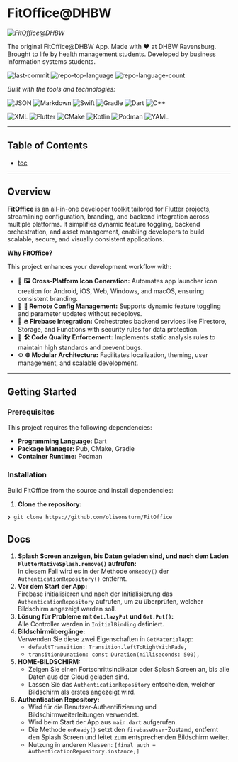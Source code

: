 # FitOffice@DHBW

*![FitOffice@DHBW](https://raw.githubusercontent.com/olisonsturm/FitOffice/main/assets/logo.png)*

The original FitOffice@DHBW App. Made with ❤️ at DHBW Ravensburg. Brought to life by health management students. Developed by business information systems students.

![last-commit](https://img.shields.io/github/last-commit/olisonsturm/FitOffice?style=flat&logo=git&logoColor=white&color=0080ff)
![repo-top-language](https://img.shields.io/github/languages/top/olisonsturm/FitOffice?style=flat&color=0080ff)
![repo-language-count](https://img.shields.io/github/languages/count/olisonsturm/FitOffice?style=flat&color=0080ff)

*Built with the tools and technologies:*

![JSON](https://img.shields.io/badge/JSON-000000.svg?style=flat&logo=JSON&logoColor=white)
![Markdown](https://img.shields.io/badge/Markdown-000000.svg?style=flat&logo=Markdown&logoColor=white)
![Swift](https://img.shields.io/badge/Swift-F05138.svg?style=flat&logo=Swift&logoColor=white)
![Gradle](https://img.shields.io/badge/Gradle-02303A.svg?style=flat&logo=Gradle&logoColor=white)
![Dart](https://img.shields.io/badge/Dart-0175C2.svg?style=flat&logo=Dart&logoColor=white)
![C++](https://img.shields.io/badge/C++-00599C.svg?style=flat&logo=C%2B%2B&logoColor=white)

![XML](https://img.shields.io/badge/XML-005FAD.svg?style=flat&logo=XML&logoColor=white)
![Flutter](https://img.shields.io/badge/Flutter-02569B.svg?style=flat&logo=Flutter&logoColor=white)
![CMake](https://img.shields.io/badge/CMake-064F8C.svg?style=flat&logo=CMake&logoColor=white)
![Kotlin](https://img.shields.io/badge/Kotlin-7F52FF.svg?style=flat&logo=Kotlin&logoColor=white)
![Podman](https://img.shields.io/badge/Podman-892CA0.svg?style=flat&logo=Podman&logoColor=white)
![YAML](https://img.shields.io/badge/YAML-CB171E.svg?style=flat&logo=YAML&logoColor=white)

---

## Table of Contents
- [toc](#table-of-contents)

---

## Overview

**FitOffice** is an all-in-one developer toolkit tailored for Flutter projects, streamlining configuration, branding, and backend integration across multiple platforms. It simplifies dynamic feature toggling, backend orchestration, and asset management, enabling developers to build scalable, secure, and visually consistent applications.

**Why FitOffice?**

This project enhances your development workflow with:

- 🎨 **🖼️ Cross-Platform Icon Generation:** Automates app launcher icon creation for Android, iOS, Web, Windows, and macOS, ensuring consistent branding.
- 🔧 **🔄 Remote Config Management:** Supports dynamic feature toggling and parameter updates without redeploys.
- 🔐 **🔥 Firebase Integration:** Orchestrates backend services like Firestore, Storage, and Functions with security rules for data protection.
- 📝 **🛠️ Code Quality Enforcement:** Implements static analysis rules to maintain high standards and prevent bugs.
- ⚙️ **🌐 Modular Architecture:** Facilitates localization, theming, user management, and scalable development.

---

## Getting Started

### Prerequisites

This project requires the following dependencies:

- **Programming Language:** Dart
- **Package Manager:** Pub, CMake, Gradle
- **Container Runtime:** Podman

### Installation

Build FitOffice from the source and install dependencies:

1. **Clone the repository:**

```sh
❯ git clone https://github.com/olisonsturm/FitOffice
```

## Docs
1. **Splash Screen anzeigen, bis Daten geladen sind, und nach dem Laden `FlutterNativeSplash.remove()` aufrufen:**  
   In diesem Fall wird es in der Methode `onReady()` der `AuthenticationRepository()` entfernt.
2. **Vor dem Start der App:**  
   Firebase initialisieren und nach der Initialisierung das `AuthenticationRepository` aufrufen, um zu überprüfen, welcher Bildschirm angezeigt werden soll.
3. **Lösung für Probleme mit `Get.lazyPut` und `Get.Put()`:**  
   Alle Controller werden in `InitialBinding` definiert.
4. **Bildschirmübergänge:**  
   Verwenden Sie diese zwei Eigenschaften in `GetMaterialApp`:  
      - `defaultTransition: Transition.leftToRightWithFade,`  
      - `transitionDuration: const Duration(milliseconds: 500),`
5. **HOME-BILDSCHIRM:**  
   - Zeigen Sie einen Fortschrittsindikator oder Splash Screen an, bis alle Daten aus der Cloud geladen sind.  
   - Lassen Sie das `AuthenticationRepository` entscheiden, welcher Bildschirm als erstes angezeigt wird.
6. **Authentication Repository:**  
   - Wird für die Benutzer-Authentifizierung und Bildschirmweiterleitungen verwendet.  
   - Wird beim Start der App aus `main.dart` aufgerufen.  
   - Die Methode `onReady()` setzt den `firebaseUser`-Zustand, entfernt den Splash Screen und leitet zum entsprechenden Bildschirm weiter.  
   - Nutzung in anderen Klassen: `[final auth = AuthenticationRepository.instance;]`
